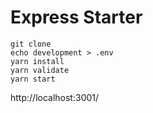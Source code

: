 # Express Starter

```
git clone
echo development > .env
yarn install
yarn validate
yarn start
```

http://localhost:3001/

